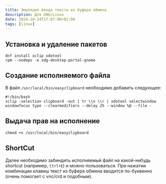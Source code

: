 ```yaml
---
title: Эмуляция ввода текста из буфера обмена
description: Для GNU/Linux
date: 2024-10-24T17:07:00+02:00
tags: [linux]
---
```

## Установка и удаление пакетов

```shell
dnf install xclip xdotool
rpm --nodeps -e xdg-desktop-portal-gnome
```

## Создание исполняемого файла

В файл `/usr/local/bin/easyclipboard` необходимо добавить следующее:

```
#!/bin/bash
xclip -selection clipboard -out | tr \\n \\r | xdotool selectwindow windowfocus type --clearmodifiers --delay 25 --window %@ --file -
```

## Выдача прав на исполнение

```shell
chmod +x /usr/local/bin/easyclipboard
```

## ShortCut

Далее необходимо забиндить исполняемый файл на какой-нибудь shortcut (например, `Ctrl+E`) и можно пользоваться.
При нажатии комбинации клавиш текст из буфера обмена вводится по-буквенно (очень помогает с vnc/crd и подобным).
